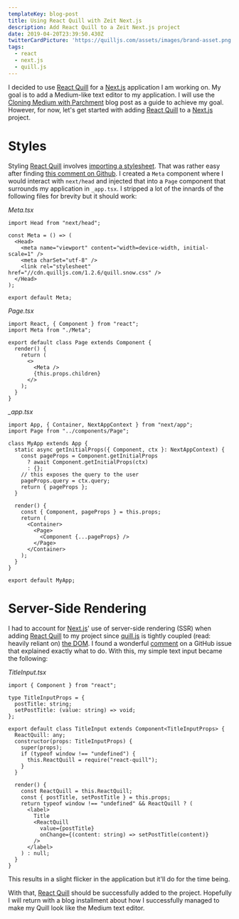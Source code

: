 ```yaml
---
templateKey: blog-post
title: Using React Quill with Zeit Next.js
description: Add React Quill to a Zeit Next.js project
date: 2019-04-20T23:39:50.430Z
twitterCardPicture: 'https://quilljs.com/assets/images/brand-asset.png'
tags:
  - react
  - next.js
  - quill.js
---
```

I decided to use [React Quill](https://github.com/zenoamaro/react-quill) for a [Next.js](https://nextjs.org) application I am working on. My goal is to add a Medium-like text editor to my application. I will use the [Cloning Medium with Parchment](https://quilljs.com/guides/cloning-medium-with-parchment/) blog post as a guide to achieve my goal. However, for now, let's get started with adding [React Quill](https://github.com/zenoamaro/react-quill) to a [Next.js](https://nextjs.org) project.

# Styles

Styling [React Quill](https://github.com/zenoamaro/react-quill) involves [importing a stylesheet](https://github.com/zenoamaro/react-quill#import-the-stylesheet). That was rather easy after finding [this comment on Github](https://github.com/zeit/next.js/issues/299#issuecomment-263146962). I created a `Meta` component where I would interact with `next/head` and injected that into a `Page` component that surrounds my application in `_app.tsx`. I stripped a lot of the innards of the following files for brevity but it should work:

_Meta.tsx_

```tsx
import Head from "next/head";

const Meta = () => (
  <Head>
    <meta name="viewport" content="width=device-width, initial-scale=1" />
    <meta charSet="utf-8" />
    <link rel="stylesheet" href="//cdn.quilljs.com/1.2.6/quill.snow.css" />
  </Head>
);

export default Meta;
```

_Page.tsx_

```tsx
import React, { Component } from "react";
import Meta from "./Meta";

export default class Page extends Component {
  render() {
    return (
      <>
        <Meta />
        {this.props.children}
      </>
    );
  }
}
```

_\_app.tsx_

```tsx
import App, { Container, NextAppContext } from "next/app";
import Page from "../components/Page";

class MyApp extends App {
  static async getInitialProps({ Component, ctx }: NextAppContext) {
    const pageProps = Component.getInitialProps
      ? await Component.getInitialProps(ctx)
      : {};
    // this exposes the query to the user
    pageProps.query = ctx.query;
    return { pageProps };
  }

  render() {
    const { Component, pageProps } = this.props;
    return (
      <Container>
        <Page>
          <Component {...pageProps} />
        </Page>
      </Container>
    );
  }
}

export default MyApp;
```

# Server-Side Rendering

I had to account for [Next.js](https://nextjs.org)' use of server-side rendering (SSR) when adding [React Quill](https://github.com/zenoamaro/react-quill) to my project since [quill.js](https://quilljs.com) is tightly coupled (read: heavily reliant on) [the DOM](https://developer.mozilla.org/en-US/docs/Web/API/Document_Object_Model/Introduction). I found a wonderful [comment](https://github.com/zenoamaro/react-quill/issues/122#issuecomment-302181192) on a GitHub issue that explained exactly what to do. With this, my simple text input became the following:

_TitleInput.tsx_

```tsx
import { Component } from "react";

type TitleInputProps = {
  postTitle: string;
  setPostTitle: (value: string) => void;
};

export default class TitleInput extends Component<TitleInputProps> {
  ReactQuill: any;
  constructor(props: TitleInputProps) {
    super(props);
    if (typeof window !== "undefined") {
      this.ReactQuill = require("react-quill");
    }
  }

  render() {
    const ReactQuill = this.ReactQuill;
    const { postTitle, setPostTitle } = this.props;
    return typeof window !== "undefined" && ReactQuill ? (
      <label>
        Title
        <ReactQuill
          value={postTitle}
          onChange={(content: string) => setPostTitle(content)}
        />
      </label>
    ) : null;
  }
}
```

This results in a slight flicker in the application but it'll do for the time being.

With that, [React Quill](https://github.com/zenoamaro/react-quill) should be successfully added to the project. Hopefully I will return with a blog installment about how I successfully managed to make my Quill look like the Medium text editor.

